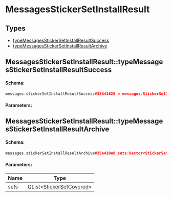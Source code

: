 # MessagesStickerSetInstallResult

## Types

* [typeMessagesStickerSetInstallResultSuccess](#messagesstickersetinstallresulttypemessagesstickersetinstallresultsuccess)
* [typeMessagesStickerSetInstallResultArchive](#messagesstickersetinstallresulttypemessagesstickersetinstallresultarchive)

## MessagesStickerSetInstallResult::typeMessagesStickerSetInstallResultSuccess

#### Schema:

```c++
messages.stickerSetInstallResultSuccess#38641628 = messages.StickerSetInstallResult;
```

#### Parameters:


## MessagesStickerSetInstallResult::typeMessagesStickerSetInstallResultArchive

#### Schema:

```c++
messages.stickerSetInstallResultArchive#35e410a8 sets:Vector<StickerSetCovered> = messages.StickerSetInstallResult;
```

#### Parameters:

|Name|Type|
|----|----|
|sets|QList&lt;[StickerSetCovered](stickersetcovered.md)&gt;|

